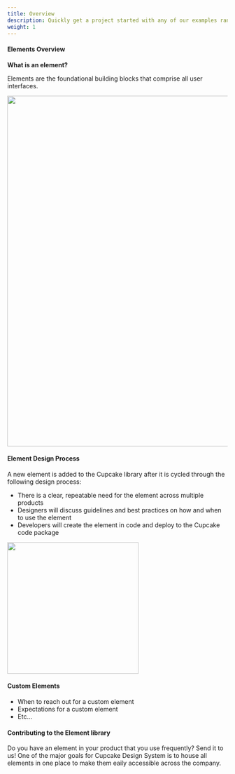 ```yaml
---
title: Overview
description: Quickly get a project started with any of our examples ranging from using parts of the framework to custom components and layouts.
weight: 1
---
```

<!-- 
{% for item in site.data.nav %}
<h3>{{ item.title }}</h3>
  <ul>
    {% for page in item.pages %}
      <li><a href="{{ page.title }}">{{ page.title }}</a></li>
    {% endfor %}
  </ul>
{% endfor %} -->

#### Elements Overview

**What is an element?**

Elements are the foundational building blocks that comprise all user interfaces. 

<img src="{{ site.url }}{{ site.baseurl }}/assets/img/elements/element-overview/element-overview-diagram.png" width="800px;">


#### Element Design Process

A new element is added to the Cupcake library after it is cycled through the following design process:

- There is a clear, repeatable need for the element across multiple products
- Designers will discuss guidelines and best practices on how and when to use the element
- Developers will create the element in code and deploy to the Cupcake code package 

<img src="{{ site.url }}{{ site.baseurl }}/assets/img/elements/element-overview/element-overview-design-process-diagram.png" width="300px;">

#### Custom Elements

- When to reach out for a custom element
- Expectations for a custom element
- Etc...

#### Contributing to the Element library

Do you have an element in your product that you use frequently? Send it to us! One of the major goals for Cupcake Design System is to house all elements in one place to make them eaily accessible across the company.




